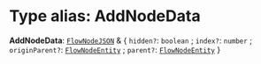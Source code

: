 # Type alias: AddNodeData

**AddNodeData**: [`FlowNodeJSON`](/en/auto-docs/free-layout-editor/interfaces/FlowNodeJSON.md) & { `hidden?`: `boolean` ; `index?`: `number` ; `originParent?`: [`FlowNodeEntity`](/en/auto-docs/free-layout-editor/classes/FlowNodeEntity-1.md) ; `parent?`: [`FlowNodeEntity`](/en/auto-docs/free-layout-editor/classes/FlowNodeEntity-1.md)  }
